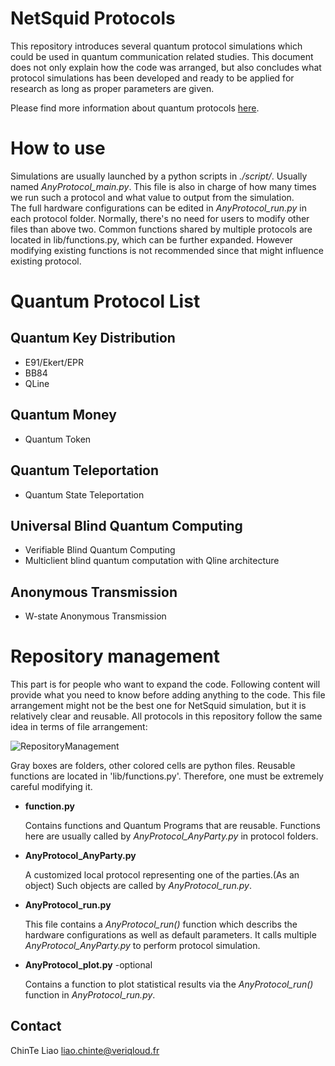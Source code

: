 # NetSquid Protocols
This repository introduces several quantum protocol simulations which could be used in quantum communication related studies.
This document does not only explain how the code was arranged, but also concludes what protocol simulations has been developed and ready to be applied for research as long as proper parameters are given.

Please find more information about quantum protocols [here](https://wiki.veriqloud.fr/index.php?title=Protocol_Library).





# How to use

Simulations are usually launched by a python scripts in *./script/*. Usually named *AnyProtocol_main.py*. This file is also in charge of how many times we run such a protocol and what value to output from the simulation.  
The full hardware configurations can be edited in *AnyProtocol_run.py* in each protocol folder.
Normally, there's no need for users to modify other files than above two.
Common functions shared by multiple protocols are located in lib/functions.py, which can be further expanded. However modifying existing functions is not recommended since that might influence existing protocol.




# Quantum Protocol List
## Quantum Key Distribution
- E91/Ekert/EPR
- BB84
- QLine

## Quantum Money
- Quantum Token

## Quantum Teleportation
- Quantum State Teleportation

## Universal Blind Quantum Computing 
- Verifiable Blind Quantum Computing
- Multiclient blind quantum computation with Qline architecture

## Anonymous Transmission
- W-state Anonymous Transmission



# Repository management

This part is for people who want to expand the code. 
Following content will provide what you need to know before adding anything to the code.
This file arrangement might not be the best one for NetSquid simulation, but it is relatively clear and reusable.
All protocols in this repository follow the same idea in terms of file arrangement:

![RepositoryManagement](https://github.com/LiaoChinTe/netsquid-simulation/blob/main/FileStructure.png)

Gray boxes are folders, other colored cells are python files.
Reusable functions are located in 'lib/functions.py'.
Therefore, one must be extremely careful modifying it.


- **function.py**

  Contains functions and Quantum Programs that are reusable. Functions here are usually called by *AnyProtocol_AnyParty.py* in protocol folders.

- **AnyProtocol_AnyParty.py**

  A customized local protocol representing one of the parties.(As an object) Such objects are called by *AnyProtocol_run.py*.


- **AnyProtocol_run.py**

  This file contains a *AnyProtocol_run()* function which describs the hardware configurations as well as default parameters.
  It calls multiple *AnyProtocol_AnyParty.py* to perform protocol simulation. 


- **AnyProtocol_plot.py** -optional

  Contains a function to plot statistical results via the *AnyProtocol_run()* function in *AnyProtocol_run.py*.



## Contact
ChinTe Liao
liao.chinte@veriqloud.fr
